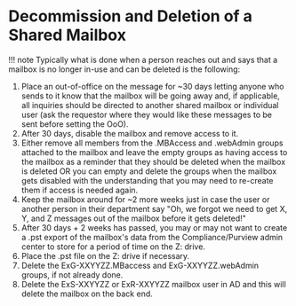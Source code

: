 # Decommission and Deletion of a Shared Mailbox

!!! note
    Typically what is done when a person reaches out and says that a mailbox is no longer in-use and can be deleted is the following:

1.  Place an out-of-office on the message for ~30 days letting anyone who sends to it know that the mailbox will be going away and, if applicable, all inquiries should be directed to another shared mailbox or individual user (ask the requestor where they would like these messages to be sent before setting the OoO).
2.  After 30 days, disable the mailbox and remove access to it.
3.  Either remove all members from the .MBAccess and .webAdmin groups attached to the mailbox and leave the empty groups as having access to the mailbox as a reminder that they should be deleted when the mailbox is deleted OR you can empty and delete the groups when the mailbox gets disabled with the understanding that you may need to re-create them if access is needed again.
4.  Keep the mailbox around for ~2 more weeks just in case the user or another person in their department say "Oh, we forgot we need to get X, Y, and Z messages out of the mailbox before it gets deleted!"
5.  After 30 days + 2 weeks has passed, you may or may not want to create a .pst export of the mailbox's data from the Compliance/Purview admin center to store for a period of time on the Z: drive.
6.  Place the .pst file on the Z: drive if necessary.
7.  Delete the ExG-XXYYZZ.MBaccess and ExG-XXYYZZ.webAdmin groups, if not already done.
8.  Delete the ExS-XXYYZZ or ExR-XXYYZZ mailbox user in AD and this will delete the mailbox on the back end.

